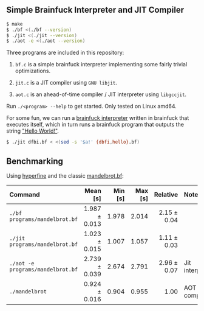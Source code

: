Simple Brainfuck Interpreter and JIT Compiler
---

```sh
$ make
$ ./bf <(./bf --version)
$ ./jit <(./jit --version)
$ ./aot -e <(./aot --version)
```

Three programs are included in this repository:

1. `bf.c` is a simple brainfuck interpreter implementing some fairly
   trivial optimizations.

2. `jit.c` is a JIT compiler using `GNU libjit`.

3. `aot.c` is an ahead-of-time compiler / JIT interpreter using `libgccjit`.

Run `./<program> --help` to get started. Only tested on Linux amd64.

For some fun, we can run a [brainfuck
interpreter](https://esolangs.org/wiki/Dbfi) written in brainfuck that
executes itself, which in turn runs a brainfuck program that outputs
the string ["Hello World!"](https://sv.wikipedia.org/wiki/Brainfuck#Hello_World!).

```sh
$ ./jit dfbi.bf < <(sed -s '$a!' {dbfi,hello}.bf)
```

## Benchmarking

Using [hyperfine](https://github.com/sharkdp/hyperfine) and the
classic
[mandelbrot.bf](http://esoteric.sange.fi/brainfuck/utils/mandelbrot/):

| Command | Mean [s] | Min [s] | Max [s] | Relative | Note |
|:---|---:|---:|---:|---:|:--|
| `./bf programs/mandelbrot.bf` | 1.987 ± 0.013 | 1.978 | 2.014 | 2.15 ± 0.04 | |
| `./jit programs/mandelbrot.bf` | 1.023 ± 0.015 | 1.007 | 1.057 | 1.11 ± 0.03 | |
| `./aot -e programs/mandelbrot.bf` | 2.739 ± 0.039 | 2.674 | 2.791 | 2.96 ± 0.07 | Jit interpreted |
| `./mandelbrot` | 0.924 ± 0.016 | 0.904 | 0.955 | 1.00 | AOT compiled |
